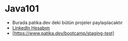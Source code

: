 # Java101
* Burada patika.dev deki bütün projeler paylaşılacaktır
* [Linkedln Hesabım](https://www.linkedin.com/in/yusuf-%C3%A7elik-b41723261/)
* [https://www.patika.dev/bootcamp/staging-test]
